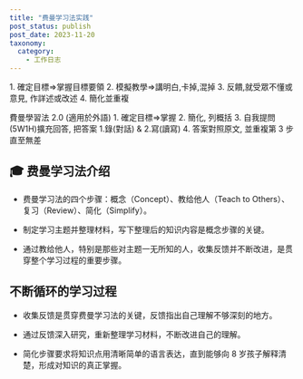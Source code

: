 ```yaml
---
title: "费曼学习法实践"
post_status: publish
post_date: 2023-11-20
taxonomy:
  category:
    - 工作日志
---
```


1\. 確定目標=>掌握目標要領 2. 模擬教學=>講明白,卡掉,混掉 3. 反饋,就受眾不懂或意見, 作詳述或改述 4. 簡化並重複

費曼學習法 2.0 (適用於外語) 1. 確定目標=>掌握 2. 簡化, 列概括 3. 自我提問(5W1H)擴充回答, 把答案 1.錄(對話) & 2.寫(讀寫) 4. 答案對照原文, 並重複第 3 步直至無差

## 🎓 费曼学习法介绍

- 费曼学习法的四个步骤：概念（Concept）、教给他人（Teach to Others）、复习（Review）、简化（Simplify）。

- 制定学习主题并整理材料，写下整理后的知识内容是概念步骤的关键。

- 通过教给他人，特别是那些对主题一无所知的人，收集反馈并不断改进，是贯穿整个学习过程的重要步骤。

## 不断循环的学习过程

- 收集反馈是贯穿费曼学习法的关键，反馈指出自己理解不够深刻的地方。

- 通过反馈深入研究，重新整理学习材料，不断改进自己的理解。

- 简化步骤要求将知识点用清晰简单的语言表达，直到能够向 8 岁孩子解释清楚，形成对知识的真正掌握。
